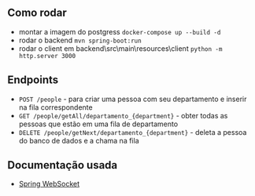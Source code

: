 ## Como rodar

- montar a imagem do postgress `docker-compose up --build -d`
- rodar o backend `mvn spring-boot:run`
- rodar o client em backend\src\main\resources\client `python -m http.server 3000`

## Endpoints

- `POST /people` - para criar uma pessoa com seu departamento e inserir na fila correspondente
- `GET /people/getAll/departamento_{department}` - obter todas as pessoas que estão em uma fila de departamento
- `DELETE /people/getNext/departamento_{department}` - deleta a pessoa do banco de dados e a chama na fila

## Documentação usada

- [Spring WebSocket](https://docs.spring.io/spring-framework/docs/5.3.9/reference/html/web.html#websocket)